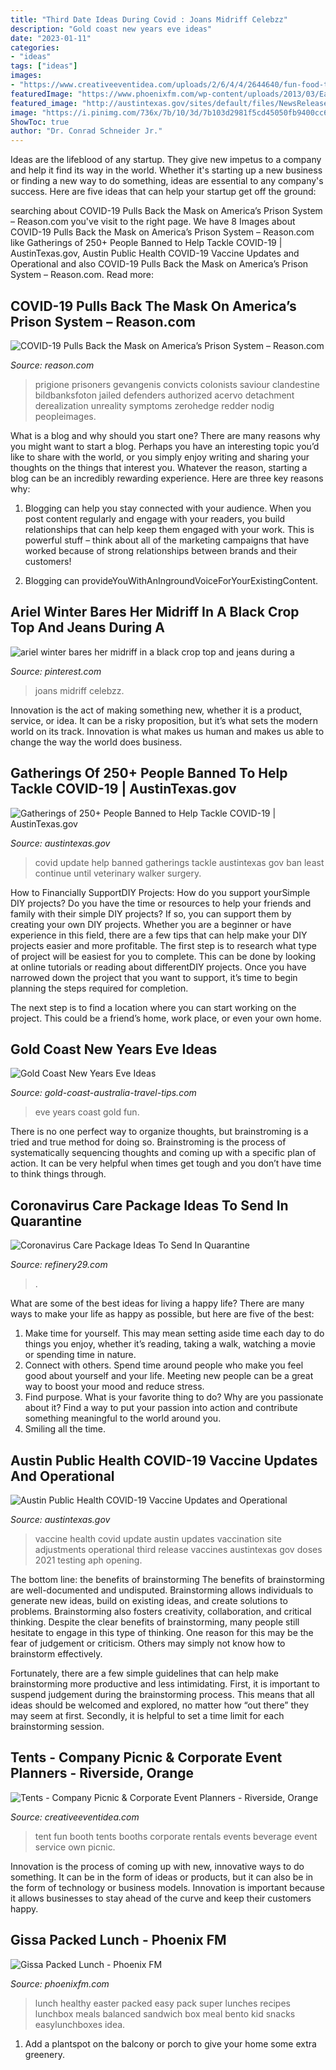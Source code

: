 ```yaml
---
title: "Third Date Ideas During Covid : Joans Midriff Celebzz"
description: "Gold coast new years eve ideas"
date: "2023-01-11"
categories:
- "ideas"
tags: ["ideas"]
images:
- "https://www.creativeeventidea.com/uploads/2/6/4/4/2644640/fun-food-tent-rentals_orig.jpg"
featuredImage: "https://www.phoenixfm.com/wp-content/uploads/2013/03/Easter-Packed-Lunch2.jpg"
featured_image: "http://austintexas.gov/sites/default/files/NewsRelease_Vaccine_8A.jpg"
image: "https://i.pinimg.com/736x/7b/10/3d/7b103d2981f5cd45050fb9400cc6bfac.jpg"
ShowToc: true
author: "Dr. Conrad Schneider Jr."
---
```



Ideas are the lifeblood of any startup. They give new impetus to a company and help it find its way in the world. Whether it's starting up a new business or finding a new way to do something, ideas are essential to any company's success. Here are five ideas that can help your startup get off the ground: 

	

		
searching about COVID-19 Pulls Back the Mask on America’s Prison System – Reason.com you've visit to the right page. We have 8 Images about COVID-19 Pulls Back the Mask on America’s Prison System – Reason.com like Gatherings of 250+ People Banned to Help Tackle COVID-19 | AustinTexas.gov, Austin Public Health COVID-19 Vaccine Updates and Operational and also COVID-19 Pulls Back the Mask on America’s Prison System – Reason.com. Read more:
		
    
## COVID-19 Pulls Back The Mask On America’s Prison System – Reason.com

<img loading=lazy src="https://reason.com/wp-content/uploads/2020/06/topicscivilliberties-1161x630.jpg" onerror="this.onerror=null;this.src='https://tse2.mm.bing.net/th?id=OIP.QbO74BmLkA-7MjPD6JZhdgHaEB&amp;pid=15.1';" alt="COVID-19 Pulls Back the Mask on America’s Prison System – Reason.com">

_Source: reason.com_

>prigione prisoners gevangenis convicts colonists saviour clandestine bildbanksfoton jailed defenders authorized acervo detachment derealization unreality symptoms zerohedge redder nodig peopleimages. 

	

What is a blog and why should you start one?
There are many reasons why you might want to start a blog. Perhaps you have an interesting topic you’d like to share with the world, or you simply enjoy writing and sharing your thoughts on the things that interest you. Whatever the reason, starting a blog can be an incredibly rewarding experience. Here are three key reasons why: 
1) Blogging can help you stay connected with your audience. When you post content regularly and engage with your readers, you build relationships that can help keep them engaged with your work. This is powerful stuff – think about all of the marketing campaigns that have worked because of strong relationships between brands and their customers! 

2) Blogging can provideYouWithAnIngroundVoiceForYourExistingContent.

    
## Ariel Winter Bares Her Midriff In A Black Crop Top And Jeans During A

<img loading=lazy src="https://i.pinimg.com/736x/7b/10/3d/7b103d2981f5cd45050fb9400cc6bfac.jpg" onerror="this.onerror=null;this.src='https://tse3.mm.bing.net/th?id=OIP.G9Q1o3V_iX5C5YQbTG7mrQHaLk&amp;pid=15.1';" alt="ariel winter bares her midriff in a black crop top and jeans during a">

_Source: pinterest.com_

>joans midriff celebzz. 

	

Innovation is the act of making something new, whether it is a product, service, or idea. It can be a risky proposition, but it’s what sets the modern world on its track. Innovation is what makes us human and makes us able to change the way the world does business.

    
## Gatherings Of 250+ People Banned To Help Tackle COVID-19 | AustinTexas.gov

<img loading=lazy src="https://www.austintexas.gov/sites/default/files/COVID_update_2.png" onerror="this.onerror=null;this.src='https://tse4.mm.bing.net/th?id=OIP.7MsC7h331KN9CAmCIzcjBgEsCW&amp;pid=15.1';" alt="Gatherings of 250+ People Banned to Help Tackle COVID-19 | AustinTexas.gov">

_Source: austintexas.gov_

>covid update help banned gatherings tackle austintexas gov ban least continue until veterinary walker surgery. 

	

How to Financially SupportDIY Projects: How do you support yourSimple DIY projects?
Do you have the time or resources to help your friends and family with their simple DIY projects? If so, you can support them by creating your own DIY projects. Whether you are a beginner or have experience in this field, there are a few tips that can help make your DIY projects easier and more profitable.
The first step is to research what type of project will be easiest for you to complete. This can be done by looking at online tutorials or reading about differentDIY projects. Once you have narrowed down the project that you want to support, it’s time to begin planning the steps required for completion.

The next step is to find a location where you can start working on the project. This could be a friend’s home, work place, or even your own home.

    
## Gold Coast New Years Eve Ideas

<img loading=lazy src="https://www.gold-coast-australia-travel-tips.com/image-files/new-years-eve-fun.jpg" onerror="this.onerror=null;this.src='https://tse3.mm.bing.net/th?id=OIP.cA9-Bv5e85byOHRG2tVhaQAAAA&amp;pid=15.1';" alt="Gold Coast New Years Eve Ideas">

_Source: gold-coast-australia-travel-tips.com_

>eve years coast gold fun. 

	

There is no one perfect way to organize thoughts, but brainstroming is a tried and true method for doing so. Brainstroming is the process of systematically sequencing thoughts and coming up with a specific plan of action. It can be very helpful when times get tough and you don’t have time to think things through.

    
## Coronavirus Care Package Ideas To Send In Quarantine

<img loading=lazy src="https://www.refinery29.com/images/9788264.jpg?crop=40:21" onerror="this.onerror=null;this.src='https://tse1.mm.bing.net/th?id=OIP.0NyybnQnexTuBATPR73B6gHaD4&amp;pid=15.1';" alt="Coronavirus Care Package Ideas To Send In Quarantine">

_Source: refinery29.com_

>. 

	

What are some of the best ideas for living a happy life?
There are many ways to make your life as happy as possible, but here are five of the best: 
1. Make time for yourself. This may mean setting aside time each day to do things you enjoy, whether it’s reading, taking a walk, watching a movie or spending time in nature. 
2. Connect with others. Spend time around people who make you feel good about yourself and your life. Meeting new people can be a great way to boost your mood and reduce stress. 
3. Find purpose. What is your favorite thing to do? Why are you passionate about it? Find a way to put your passion into action and contribute something meaningful to the world around you. 
4. Smiling all the time.

    
## Austin Public Health COVID-19 Vaccine Updates And Operational

<img loading=lazy src="http://austintexas.gov/sites/default/files/NewsRelease_Vaccine_8A.jpg" onerror="this.onerror=null;this.src='https://tse1.mm.bing.net/th?id=OIP.44dxlhYpZO9tM2dPGnplngHaDt&amp;pid=15.1';" alt="Austin Public Health COVID-19 Vaccine Updates and Operational">

_Source: austintexas.gov_

>vaccine health covid update austin updates vaccination site adjustments operational third release vaccines austintexas gov doses 2021 testing aph opening. 

	

The bottom line: the benefits of brainstorming
The benefits of brainstorming are well-documented and undisputed. Brainstorming allows individuals to generate new ideas, build on existing ideas, and create solutions to problems. Brainstorming also fosters creativity, collaboration, and critical thinking.
Despite the clear benefits of brainstorming, many people still hesitate to engage in this type of thinking. One reason for this may be the fear of judgement or criticism. Others may simply not know how to brainstorm effectively.

Fortunately, there are a few simple guidelines that can help make brainstorming more productive and less intimidating. First, it is important to suspend judgement during the brainstorming process. This means that all ideas should be welcomed and explored, no matter how “out there” they may seem at first. Secondly, it is helpful to set a time limit for each brainstorming session.

    
## Tents - Company Picnic &amp; Corporate Event Planners - Riverside, Orange

<img loading=lazy src="https://www.creativeeventidea.com/uploads/2/6/4/4/2644640/fun-food-tent-rentals_orig.jpg" onerror="this.onerror=null;this.src='https://tse2.mm.bing.net/th?id=OIP.sRLAutyypy_ViQlw51iy4AHaFj&amp;pid=15.1';" alt="Tents - Company Picnic &amp; Corporate Event Planners - Riverside, Orange">

_Source: creativeeventidea.com_

>tent fun booth tents booths corporate rentals events beverage event service own picnic. 

	

Innovation is the process of coming up with new, innovative ways to do something. It can be in the form of ideas or products, but it can also be in the form of technology or business models. Innovation is important because it allows businesses to stay ahead of the curve and keep their customers happy.

    
## Gissa Packed Lunch - Phoenix FM

<img loading=lazy src="https://www.phoenixfm.com/wp-content/uploads/2013/03/Easter-Packed-Lunch2.jpg" onerror="this.onerror=null;this.src='https://tse1.mm.bing.net/th?id=OIP.cWuEe2qQGWi3BsN_3jy2igHaE7&amp;pid=15.1';" alt="Gissa Packed Lunch - Phoenix FM">

_Source: phoenixfm.com_

>lunch healthy easter packed easy pack super lunches recipes lunchbox meals balanced sandwich box meal bento kid snacks easylunchboxes idea. 

	

1. Add a plantspot on the balcony or porch to give your home some extra greenery.

